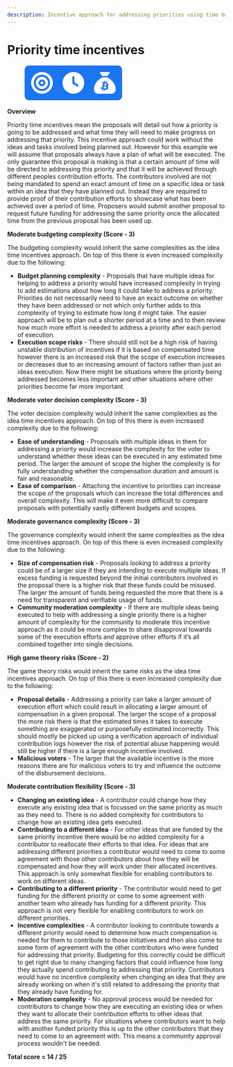 ```yaml
---
description: Incentive approach for addressing priorities using time based compensation
---
```


# Priority time incentives

<div align="left">

<figure><img src="../../.gitbook/assets/priority-time-incentives.png" alt="" width="225"><figcaption></figcaption></figure>

</div>



**Overview**

Priority time incentives mean the proposals will detail out how a priority is going to be addressed and what time they will need to make progress on addressing that priority. This incentive approach could work without the ideas and tasks involved being planned out. However for this example we will assume that proposals always have a plan of what will be executed. The only guarantee this proposal is making is that a certain amount of time will be directed to addressing this priority and that it will be achieved through different peoples contribution efforts. The contributors involved are not being mandated to spend an exact amount of time on a specific idea or task within an idea that they have planned out. Instead they are required to provide proof of their contribution efforts to showcase what has been achieved over a period of time. Proposers would submit another proposal to request future funding for addressing the same priority once the allocated time from the previous proposal has been used up.



**Moderate budgeting complexity (Score - 3)**

The budgeting complexity would inherit the same complexities as the idea time incentives approach. On top of this there is even increased complexity due to the following:

* **Budget planning complexity** - Proposals that have multiple ideas for helping to address a priority would have increased complexity in trying to add estimations about how long it could take to address a priority. Priorities do not necessarily need to have an exact outcome on whether they have been addressed or not which only further adds to this complexity of trying to estimate how long it might take. The easier approach will be to plan out a shorter period at a time and to then review how much more effort is needed to address a priority after each period of execution.
* **Execution scope risks** - There should still not be a high risk of having unstable distribution of incentives if it is based on compensated time however there is an increased risk that the scope of execution increases or decreases due to an increasing amount of factors rather than just an ideas execution. Now there might be situations where the priority being addressed becomes less important and other situations where other priorities become far more important.



**Moderate voter decision complexity (Score - 3)**

The voter decision complexity would inherit the same complexities as the idea time incentives approach. On top of this there is even increased complexity due to the following:

* **Ease of understanding** - Proposals with multiple ideas in them for addressing a priority would increase the complexity for the voter to understand whether these ideas can be executed in any estimated time period. The larger the amount of scope the higher the complexity is for fully understanding whether the compensation duration and amount is fair and reasonable.
* **Ease of comparison** - Attaching the incentive to priorities can increase the scope of the proposals which can increase the total differences and overall complexity. This will make it even more difficult to compare proposals with potentially vastly different budgets and scopes.



**Moderate governance complexity (Score - 3)**

The governance complexity would inherit the same complexities as the idea time incentives approach. On top of this there is even increased complexity due to the following:

* **Size of compensation risk** - Proposals looking to address a priority could be of a larger size if they are intending to execute multiple ideas. If excess funding is requested beyond the initial contributors involved in the proposal there is a higher risk that these funds could be misused. The larger the amount of funds being requested the more that there is a need for transparent and verifiable usage of funds.
* **Community moderation complexity** - If there are multiple ideas being executed to help with addressing a single priority there is a higher amount of complexity for the community to moderate this incentive approach as it could be more complex to share disapproval towards some of the execution efforts and approve other efforts if it’s all combined together into single decisions.



**High game theory risks (Score - 2)**

The game theory risks would inherit the same risks as the idea time incentives approach. On top of this there is even increased complexity due to the following:

* **Proposal details** - Addressing a priority can take a larger amount of execution effort which could result in allocating a larger amount of compensation in a given proposal. The larger the scope of a proposal the more risk there is that the estimated times it takes to execute something are exaggerated or purposefully estimated incorrectly. This should mostly be picked up using a verification approach of individual contribution logs however the risk of potential abuse happening would still be higher if there is a large enough incentive involved.
* **Malicious voters** - The larger that the available incentive is the more reasons there are for malicious voters to try and influence the outcome of the disbursement decisions.



**Moderate contribution flexibility (Score - 3)**

* **Changing an existing idea** - A contributor could change how they execute any existing idea that is focussed on the same priority as much as they need to. There is no added complexity for contributors to change how an existing idea gets executed.
* **Contributing to a different idea** - For other ideas that are funded by the same priority incentive there would be no added complexity for a contributor to reallocate their efforts to that idea. For ideas that are addressing different priorities a contributor would need to come to some agreement with those other contributors about how they will be compensated and how they will work under their allocated incentives. This approach is only somewhat flexible for enabling contributors to work on different ideas.
* **Contributing to a different priority** - The contributor would need to get funding for the different priority or come to some agreement with another team who already has funding for a different priority. This approach is not very flexible for enabling contributors to work on different priorities.
* **Incentive complexities** - A contributor looking to contribute towards a different priority would need to determine how much compensation is needed for them to contribute to those initiatives and then also come to some form of agreement with the other contributors who were funded for addressing that priority. Budgeting for this correctly could be difficult to get right due to many changing factors that could influence how long they actually spend contributing to addressing that priority. Contributors would have no incentive complexity when changing an idea that they are already working on when it's still related to addressing the priority that they already have funding for.
* **Moderation complexity** - No approval process would be needed for contributors to change how they are executing an existing idea or when they want to allocate their contribution efforts to other ideas that address the same priority. For situations where contributors want to help with another funded priority this is up to the other contributors that they need to come to an agreement with. This means a community approval process wouldn't be needed.



**Total score = 14 / 25**
